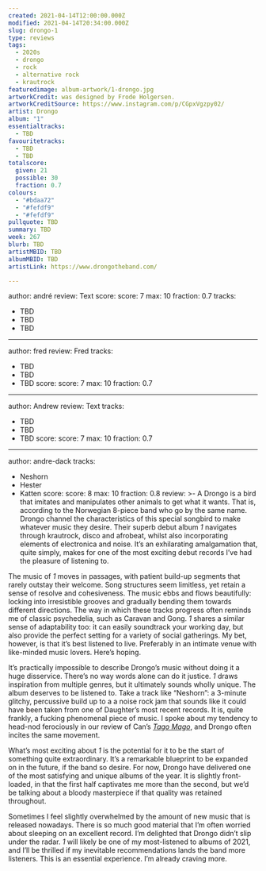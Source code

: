 ```yaml
---
created: 2021-04-14T12:00:00.000Z
modified: 2021-04-14T20:34:00.000Z
slug: drongo-1
type: reviews
tags:
  - 2020s
  - drongo
  - rock
  - alternative rock
  - krautrock
featuredimage: album-artwork/1-drongo.jpg
artworkCredit: was designed by Frode Holgersen.
artworkCreditSource: https://www.instagram.com/p/CGpxVgzpy02/
artist: Drongo
album: "1"
essentialtracks:
  - TBD
favouritetracks:
  - TBD
  - TBD
totalscore:
  given: 21
  possible: 30
  fraction: 0.7
colours:
  - "#bdaa72"
  - "#fefdf9"
  - "#fefdf9"
pullquote: TBD
summary: TBD
week: 267
blurb: TBD
artistMBID: TBD
albumMBID: TBD
artistLink: https://www.drongotheband.com/

---
```

author: andré
review: Text
score:
  score: 7
  max: 10
  fraction: 0.7
tracks:
  - TBD
  - TBD
  - TBD

---
author: fred
review: Fred
tracks:
  - TBD
  - TBD
  - TBD
score:
  score: 7
  max: 10
  fraction: 0.7

---
author: Andrew
review: Text
tracks:
  - TBD
  - TBD
  - TBD
score:
  score: 7
  max: 10
  fraction: 0.7

---
author: andre-dack
tracks:
  - Neshorn
  - Hester
  - Katten
score:
  score: 8
  max: 10
  fraction: 0.8
review: >-
  A Drongo is a bird that imitates and manipulates other animals to get what it wants. That is, according to the Norwegian 8-piece band who go by the same name. Drongo channel the characteristics of this special songbird to make whatever music they desire. Their superb debut album _1_ navigates through krautrock, disco and afrobeat, whilst also incorporating elements of electronica and noise. It’s an exhilarating amalgamation that, quite simply, makes for one of the most exciting debut records I’ve had the pleasure of listening to.


  The music of _1_ moves in passages, with patient build-up segments that rarely outstay their welcome. Song structures seem limitless, yet retain a sense of resolve and cohesiveness. The music ebbs and flows beautifully: locking into irresistible grooves and gradually bending them towards different directions. The way in which these tracks progress often reminds me of classic psychedelia, such as Caravan and Gong. _1_ shares a similar sense of adaptability too: it can easily soundtrack your working day, but also provide the perfect setting for a variety of social gatherings. My bet, however, is that it’s best listened to live. Preferably in an intimate venue with like-minded music lovers. Here’s hoping.


  It’s practically impossible to describe Drongo’s music without doing it a huge disservice. There’s no way words alone can do it justice. _1_ draws inspiration from multiple genres, but it ultimately sounds wholly unique. The album deserves to be listened to. Take a track like “Neshorn”: a 3-minute glitchy, percussive build up to a a noise rock jam that sounds like it could have been taken from one of Daughter’s most recent records. It is, quite frankly, a fucking phenomenal piece of music. I spoke about my tendency to head-nod ferociously in our review of Can’s _[Tago Mago](/reviews/can-tago-mago/)_, and Drongo often incites the same movement.


  What’s most exciting about _1_ is the potential for it to be the start of something quite extraordinary. It’s a remarkable blueprint to be expanded on in the future, if the band so desire. For now, Drongo have delivered one of the most satisfying and unique albums of the year. It is slightly front-loaded, in that the first half captivates me more than the second, but we’d be talking about a bloody masterpiece if that quality was retained throughout.


  Sometimes I feel slightly overwhelmed by the amount of new music that is released nowadays. There is so much good material that I’m often worried about sleeping on an excellent record. I’m delighted that Drongo didn’t slip under the radar. _1_ will likely be one of my most-listened to albums of 2021, and I’ll be thrilled if my inevitable recommendations lands the band more listeners. This is an essential experience. I’m already craving more.
